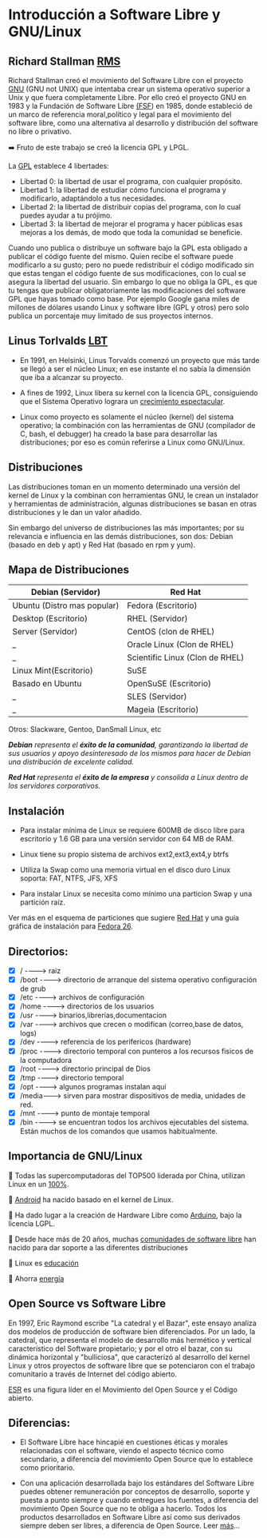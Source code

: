# Introducción a Software Libre y GNU/Linux 

## Richard Stallman [RMS](https://en.wikipedia.org/wiki/Richard_Stallman#/media/File:NicoBZH_-_Richard_Stallman_(by-sa)_(10).jpg) 

Richard Stallman creó el movimiento del Software Libre con el proyecto [GNU](https://www.gnu.org/) (GNU not UNIX) que intentaba crear un sistema operativo superior a Unix y que fuera completamente Libre.
Por ello creó el proyecto GNU en 1983 y la Fundación de Software Libre [(FSF](http://www.fsf.org/ )) en 1985, donde estableció de un marco de referencia moral,político y legal para el movimiento del software libre, como una alternativa al desarrollo y distribución del software no libre o privativo.

:arrow_right: Fruto de este trabajo se creó la licencia GPL y LPGL. 

La [GPL](https://www.gnu.org/licenses/) establece 4 libertades: 

* Libertad 0: la libertad de usar el programa, con cualquier propósito. 
* Libertad 1: la libertad de estudiar cómo funciona el programa y modificarlo, adaptándolo a tus necesidades. 
* Libertad 2: la libertad de distribuir copias del programa, con lo cual puedes ayudar a tu prójimo. 
* Libertad 3: la libertad de mejorar el programa y hacer públicas esas mejoras a los demás, de modo que toda la comunidad se beneficie.

Cuando uno publica o distribuye un software bajo la GPL esta obligado a publicar el código fuente del mismo. Quien recibe el software puede modificarlo a su gusto; pero no puede redistribuir el código modificado sin que estas tengan el código fuente de sus modificaciones, con lo cual se asegura la libertad del usuario. 
Sin embargo lo que no obliga la GPL, es que tu tengas que publicar obligatoriamente las modificaciones del software GPL que hayas tomado como base. 
Por ejemplo Google gana miles de millones de dólares usando Linux y software libre (GPL y otros) pero solo publica un porcentaje muy limitado de sus proyectos internos. 


## Linus Torlvalds [LBT](https://en.wikipedia.org/wiki/Linus_Torvalds#/media/File:Linus_Torvalds.jpeg)

- En 1991, en Helsinki, Linus Torvalds comenzó un proyecto que más tarde se llegó a ser el núcleo Linux; en ese instante el no sabía la dimensión que iba a alcanzar su proyecto. 

- A fines de 1992, Linux libera su kernel con la licencia GPL, consiguiendo que el Sistema Operativo lograra un [crecimiento espectacular](https://www.youtube.com/watch?v=sujZg7jwKdk).

- Linux como proyecto es solamente el núcleo (kernel) del sistema operativo; la combinación con las herramientas de GNU (compilador de C, bash, el debugger) ha creado la base para desarrollar las distribuciones; por eso es común referirse a Linux como GNU/Linux. 

## Distribuciones
  
Las distribuciones toman en un momento determinado una versión del kernel de Linux y la combinan con herramientas GNU, le crean un instalador y herramientas de administración, algunas distribuciones se basan en otras distribuciones y le dan un valor añadido. 

Sin embargo del universo de distribuciones las más importantes; por su relevancia e influencia en las demás distribuciones, son dos: 
Debian (basado en deb y apt) y Red Hat (basado en rpm y yum). 

## Mapa de Distribuciones 

 Debian (Servidor)           | Red Hat
 ----------------------------|-------------------------------
 Ubuntu (Distro mas popular) | Fedora (Escritorio)
 Desktop (Escritorio) | RHEL (Servidor)
 Server (Servidor) | CentOS (clon de RHEL)
 _ | Oracle Linux (Clon de RHEL)
 _ | Scientific Linux (Clon de RHEL)
 Linux Mint(Escritorio) | SuSE
 Basado en Ubuntu | OpenSuSE (Escritorio)
 _ | SLES (Servidor)
 _ | Mageia (Escritorio)

Otros: Slackware, Gentoo, DanSmall Linux, etc 

_**Debian** representa el **éxito de la comunidad**, garantizando la libertad de sus usuarios y apoyo desinteresado de los mismos para hacer de Debian una distribución de excelente calidad._ 

_**Red Hat** representa el **éxito de la empresa** y consolida a Linux dentro de los servidores corporativos._

## Instalación

* Para instalar mínima de Linux se requiere 600MB de disco libre para escritorio y 1.6 GB para una versión servidor con 64 MB de RAM.

* Linux tiene su propio sistema de archivos ext2,ext3,ext4,y btrfs 

* Utiliza la Swap como una memoria virtual en el disco duro Linux soporta: FAT, NTFS, JFS, XFS 

* Para instalar Linux se necesita como mínimo una particion Swap y una partición raíz. 

Ver más en el esquema de particiones que sugiere [Red Hat](https://access.redhat.com/documentation/es-es/red_hat_enterprise_linux/6/html/installation_guide/s2-diskpartrecommend-x86) y una guía gráfica de instalación para [Fedora 26](https://lleksah.wordpress.com/2017/09/25/switching-from-ubuntu-to-fedora/).


## Directorios: 

- [x] / ----> raiz 
- [x] /boot ----> directorio de arranque del sistema operativo configuración de grub 
- [x] /etc  ----> archivos de configuración 
- [x] /home ----> directorios de los usuarios 
- [x] /usr ----> binarios,librerías,documentacion 
- [x] /var ----> archivos que crecen o modifican (correo,base de datos, logs) 
- [x] /dev ----> referencia de los perifericos (hardware) 
- [x] /proc ----> directorio temporal con punteros a los recursos fisicos de la computadora 
- [x] /root ----> directorio principal de Dios 
- [x] /tmp ----> directorio temporal 
- [x] /opt ----> algunos programas instalan aquí 
- [x] /media---> sirven para mostrar dispositivos de media, unidades de red. 
- [x] /mnt ----> punto de montaje temporal
- [x] /bin ----> se encuentran todos los archivos ejecutables del sistema. Están muchos de los comandos que usamos habitualmente.

## Importancia de GNU/Linux

:penguin: Todas las supercomputadoras del TOP500 liderada por China, utilizan Linux en un [100%](https://www.top500.org/statistics/details/osfam/1).

:penguin: [Android](https://en.wikipedia.org/wiki/Android_(operating_system)) ha nacido basado en el kernel de Linux.

:penguin: Ha dado lugar a la creación de Hardware Libre como [Arduino](https://www.arduino.cc/en/Main/FAQ#toc2), bajo la licencia LGPL.

:penguin: Desde hace más de 20 años, muchas [comunidades de software libre](http://www.linux-magazine.com/Online/Blogs/Off-the-Beat-Bruce-Byfield-s-Blog/What-makes-for-a-community-distribution
) han nacido para dar soporte a las diferentes distribuciones

:penguin: Linux es [educación](https://opensource.com/education/14/9/linux-education-public-school)

:penguin: Ahorra [energía](http://linrunner.de/en/tlp/docs/tlp-linux-advanced-power-management.html)

## Open Source vs Software Libre

En 1997, Eric Raymond escribe "La catedral y el Bazar", este ensayo analiza dos modelos de producción de software bien diferenciados. Por un lado, la catedral, que representa el modelo de desarrollo más hermético y vertical característico del Software propietario; y por el otro el bazar, con su dinámica horizontal y "bulliciosa", que caracterizó al desarrollo del kernel Linux y otros proyectos de software libre que se potenciaron con el trabajo comunitario a través de Internet del código abierto.

[ESR](https://es.wikipedia.org/wiki/Eric_S._Raymond) es una figura líder en el Movimiento del Open Source y el Código abierto.

## Diferencias:

- El Software Libre hace hincapié en cuestiones éticas y morales relacionadas con el software, viendo el aspecto técnico como secundario, a diferencia del movimiento Open Source que lo establece como prioritario. 

- Con una aplicación desarrollada bajo los estándares del Software Libre puedes obtener remuneración por conceptos de desarrollo, soporte y puesta a punto siempre y cuando entregues los fuentes, a diferencia del movimiento Open Source que no te obliga a hacerlo. Todos los productos desarrollados en Software Libre así como sus derivados siempre deben ser libres, a diferencia de Open Source. Leer [más](https://hipertextual.com/archivo/2014/05/diferencias-software-libre-y-open-source/)...
 
